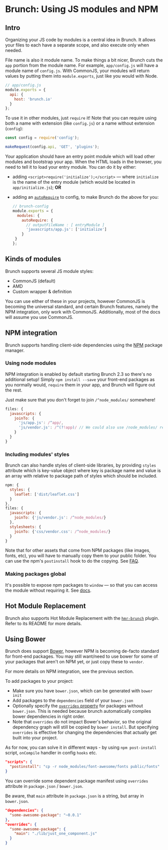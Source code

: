 # Brunch: Using JS modules and NPM

<div class="toc-placeholder"></div>

## Intro

Organizing your JS code by modules is a central idea in Brunch.
It allows your files to each have a separate scope, and also execute only when needed.

File name is also it module name.
To make things a bit nicer, Brunch cuts the `app` portion from the module name.
For example, `app/config.js` will have a module name of `config.js`.
With CommonJS, your modules will return values by putting them into `module.exports`, just like you would with Node.

```js
// app/config.js
module.exports = {
  api: {
    host: 'brunch.io'
  }
};
```

To use it in other modules, just `require` it! Note that you can require using both a name with extension (like `config.js`) or a name without extension (`config`):

```js
const config = require('config');

makeRequest(config.api, 'GET', 'plugins');
```

Your application should have an entry point module which will load other modules and bootstrap your app.
When the HTML loads in the browser, you need to tell it to load your entry module.
You can do it by either:

* adding `<script>require('initialize');</script>` — where `initialize` is the name of the entry module (which would be located in `app/initialize.js`); **OR**
* adding an [`autoRequire`](/docs/config#-modules-) to config, to make Brunch do the above for you:

  ```js
  // brunch-config
  module.exports = {
    modules: {
      autoRequire: {
        // outputFileName : [ entryModule ]
        'javascripts/app.js': ['initialize']
      }
   }
  };
  ```

## Kinds of modules

Brunch supports several JS module styles:

* CommonJS (default)
* AMD
* Custom wrapper & definition

You can use either of these in your projects, however CommonJS is becoming the universal standard, and certain Brunch features, namely the NPM integration, only work with CommonJS.
Additionally, most of the docs will assume you use CommonJS.

## NPM integration

Brunch supports handling client-side dependencies using the [NPM](https://npmjs.com) package manager.

### Using node modules

NPM integration is enabled by default starting Brunch 2.3 so there's no additional setup!
Simply `npm install --save` your front-end packages as you normally would, `require` them in your app, and Brunch will figure out the rest.

Just make sure that you don't forget to join `/^node_modules/` somewhere!

```js
files: {
  javascripts: {
    joinTo: {
      'js/app.js': /^app/,
      'js/vendor.js': /^(?!app)/ // We could also use /node_modules/ regex.
    }
  }
}
```

### Including modules' styles

Brunch can also handle styles of client-side libraries, by providing `styles` attribute which is key-value object where key is package name and value is an array with relative to package path of styles which should be included.

```js
npm: {
  styles: {
    leaflet: ['dist/leaflet.css']
  }
},
files: {
  javascripts: {
    joinTo: {'js/vendor.js': /^node_modules/}
  },
  stylesheets: {
    joinTo: {'css/vendor.css': /^node_modules/}
  }
}
```

Note that for other assets that come from NPM packages (like images, fonts, etc), you will have to manually copy them to your public folder. You can use the npm's `postinstall` hook to do the copying. See [FAQ](/docs/faq).

### Making packages global

It's possible to expose npm packages to `window` — so that you can access the module without requiring it. See [docs](/docs/config#-npm-).

## Hot Module Replacement

Brunch also supports Hot Module Replacement with the [`hmr-brunch`](http://github.com/brunch/hmr-brunch) plugin. Refer to its README for more details.

## Using Bower

Brunch does support [Bower](http://bower.io), however NPM is becoming de-facto standard for front-end packages.
You may still want/need to use bower for some of your packages that aren't on NPM yet, or just copy these to `vendor`.

For more details on NPM integration, see the previous section.

To add packages to your project:

* Make sure you have `bower.json`, which can be generated with `bower init`
* Add packages to the `dependencies` field of your `bower.json`
* Optionally specify the [`overrides` property](https://github.com/paulmillr/read-components#read-components) for packages without `bower.json`. This is needed because brunch automatically compiles bower dependencies in right order.
* Note that `overrides` do not impact Bower's behavior, so the original dependency graph will still be copied by `bower install`. But specifying `overrides` is effective for changing the dependencies that actually get built into your project.

As for now, you can solve it in different ways - by using `npm post-install` script, `onCompile` handler in config `hooks` etc.

```json
"scripts": {
  "postinstall": "cp -r node_modules/font-awesome/fonts public/fonts"
}
```

You can override some dependent package manifest using `overrides` attribute in `package.json` / `bower.json`.

Be aware, that `main` attribute in `package.json` is a string, but array in `bower.json`.

```json
"dependencies": {
  "some-awesome-package": "~0.0.1"
},
"overrides": {
  "some-awesome-package": {
    "main": "./lib/just_one_component.js"
  }
}
```
